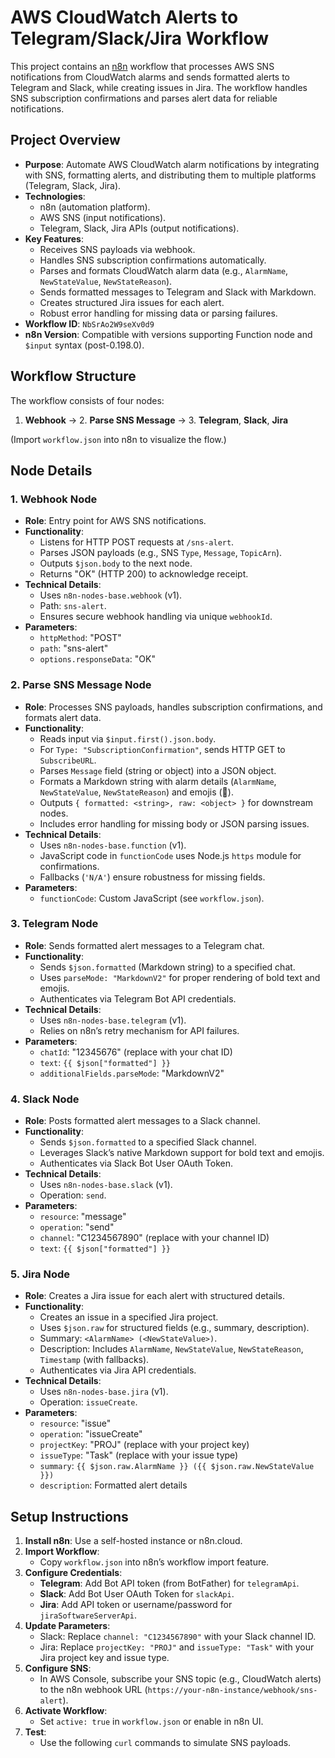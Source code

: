 # AWS CloudWatch Alerts to Telegram/Slack/Jira Workflow

This project contains an [n8n](https://n8n.io/) workflow that processes AWS SNS notifications from CloudWatch alarms and sends formatted alerts to Telegram and Slack, while creating issues in Jira. The workflow handles SNS subscription confirmations and parses alert data for reliable notifications.

## Project Overview

- **Purpose**: Automate AWS CloudWatch alarm notifications by integrating with SNS, formatting alerts, and distributing them to multiple platforms (Telegram, Slack, Jira).
- **Technologies**:
  - n8n (automation platform).
  - AWS SNS (input notifications).
  - Telegram, Slack, Jira APIs (output notifications).
- **Key Features**:
  - Receives SNS payloads via webhook.
  - Handles SNS subscription confirmations automatically.
  - Parses and formats CloudWatch alarm data (e.g., `AlarmName`, `NewStateValue`, `NewStateReason`).
  - Sends formatted messages to Telegram and Slack with Markdown.
  - Creates structured Jira issues for each alert.
  - Robust error handling for missing data or parsing failures.
- **Workflow ID**: `NbSrAo2W9seXv0d9`
- **n8n Version**: Compatible with versions supporting Function node and `$input` syntax (post-0.198.0).

## Workflow Structure

The workflow consists of four nodes:

1. **Webhook** → 2. **Parse SNS Message** → 3. **Telegram**, **Slack**, **Jira**

(Import `workflow.json` into n8n to visualize the flow.)

## Node Details

### 1. Webhook Node
- **Role**: Entry point for AWS SNS notifications.
- **Functionality**:
  - Listens for HTTP POST requests at `/sns-alert`.
  - Parses JSON payloads (e.g., SNS `Type`, `Message`, `TopicArn`).
  - Outputs `$json.body` to the next node.
  - Returns "OK" (HTTP 200) to acknowledge receipt.
- **Technical Details**:
  - Uses `n8n-nodes-base.webhook` (v1).
  - Path: `sns-alert`.
  - Ensures secure webhook handling via unique `webhookId`.
- **Parameters**:
  - `httpMethod`: "POST"
  - `path`: "sns-alert"
  - `options.responseData`: "OK"

### 2. Parse SNS Message Node
- **Role**: Processes SNS payloads, handles subscription confirmations, and formats alert data.
- **Functionality**:
  - Reads input via `$input.first().json.body`.
  - For `Type: "SubscriptionConfirmation"`, sends HTTP GET to `SubscribeURL`.
  - Parses `Message` field (string or object) into a JSON object.
  - Formats a Markdown string with alarm details (`AlarmName`, `NewStateValue`, `NewStateReason`) and emojis (🚨).
  - Outputs `{ formatted: <string>, raw: <object> }` for downstream nodes.
  - Includes error handling for missing body or JSON parsing issues.
- **Technical Details**:
  - Uses `n8n-nodes-base.function` (v1).
  - JavaScript code in `functionCode` uses Node.js `https` module for confirmations.
  - Fallbacks (`'N/A'`) ensure robustness for missing fields.
- **Parameters**:
  - `functionCode`: Custom JavaScript (see `workflow.json`).

### 3. Telegram Node
- **Role**: Sends formatted alert messages to a Telegram chat.
- **Functionality**:
  - Sends `$json.formatted` (Markdown string) to a specified chat.
  - Uses `parseMode: "MarkdownV2"` for proper rendering of bold text and emojis.
  - Authenticates via Telegram Bot API credentials.
- **Technical Details**:
  - Uses `n8n-nodes-base.telegram` (v1).
  - Relies on n8n’s retry mechanism for API failures.
- **Parameters**:
  - `chatId`: "12345676" (replace with your chat ID)
  - `text`: `{{ $json["formatted"] }}`
  - `additionalFields.parseMode`: "MarkdownV2"

### 4. Slack Node
- **Role**: Posts formatted alert messages to a Slack channel.
- **Functionality**:
  - Sends `$json.formatted` to a specified Slack channel.
  - Leverages Slack’s native Markdown support for bold text and emojis.
  - Authenticates via Slack Bot User OAuth Token.
- **Technical Details**:
  - Uses `n8n-nodes-base.slack` (v1).
  - Operation: `send`.
- **Parameters**:
  - `resource`: "message"
  - `operation`: "send"
  - `channel`: "C1234567890" (replace with your channel ID)
  - `text`: `{{ $json["formatted"] }}`

### 5. Jira Node
- **Role**: Creates a Jira issue for each alert with structured details.
- **Functionality**:
  - Creates an issue in a specified Jira project.
  - Uses `$json.raw` for structured fields (e.g., summary, description).
  - Summary: `<AlarmName> (<NewStateValue>)`.
  - Description: Includes `AlarmName`, `NewStateValue`, `NewStateReason`, `Timestamp` (with fallbacks).
  - Authenticates via Jira API credentials.
- **Technical Details**:
  - Uses `n8n-nodes-base.jira` (v1).
  - Operation: `issueCreate`.
- **Parameters**:
  - `resource`: "issue"
  - `operation`: "issueCreate"
  - `projectKey`: "PROJ" (replace with your project key)
  - `issueType`: "Task" (replace with your issue type)
  - `summary`: `{{ $json.raw.AlarmName }} ({{ $json.raw.NewStateValue }})`
  - `description`: Formatted alert details

## Setup Instructions

1. **Install n8n**: Use a self-hosted instance or n8n.cloud.
2. **Import Workflow**:
   - Copy `workflow.json` into n8n’s workflow import feature.
3. **Configure Credentials**:
   - **Telegram**: Add Bot API token (from BotFather) for `telegramApi`.
   - **Slack**: Add Bot User OAuth Token for `slackApi`.
   - **Jira**: Add API token or username/password for `jiraSoftwareServerApi`.
4. **Update Parameters**:
   - Slack: Replace `channel: "C1234567890"` with your Slack channel ID.
   - Jira: Replace `projectKey: "PROJ"` and `issueType: "Task"` with your Jira project key and issue type.
5. **Configure SNS**:
   - In AWS Console, subscribe your SNS topic (e.g., CloudWatch alerts) to the n8n webhook URL (`https://your-n8n-instance/webhook/sns-alert`).
6. **Activate Workflow**:
   - Set `active: true` in `workflow.json` or enable in n8n UI.
7. **Test**:
   - Use the following `curl` commands to simulate SNS payloads.
